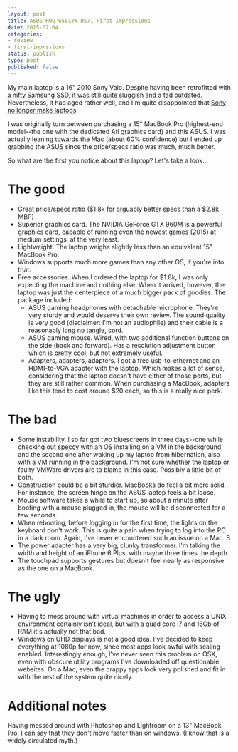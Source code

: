 ```yaml
---
layout: post
title: ASUS ROG G501JW-DS71 First Impressions
date: 2015-07-04
categories:
- review
- first-imprssions
status: publish
type: post
published: false
---
```


My main laptop is a 16" 2010 Sony Vaio.  Despite having been retrofitted with
a nifty Samsung SSD, it was still quite sluggish and a tad outdated.
Nevertheless, it had aged rather well, and I'm quite disappointed that [Sony no
longer make laptops]().

I was originally torn between purchasing a 15" MacBook Pro (highest-end
model--the one with the dedicated Ati graphics card) and this ASUS.  I was
actually leaning towards the Mac (about 60% confidence) but I ended up grabbing
the ASUS since the price/specs ratio was much, much better.

So what are the first you notice about this laptop?  Let's take a look...

<!--more-->

The good
========

* Great price/specs ratio ($1.8k for arguably better specs than a $2.8k MBP)
* Superior graphics card.  The NVIDIA GeForce GTX 960M is a powerful graphics
card, capable of running even the newest games (2015) at medium settings, at
the very least.
* Lightweight.  The laptop weighs slightly less than an equivalent 15" MacBook
Pro.
* Windows supports much more games than any other OS, if you're into that.
* Free accessories.  When I ordered the laptop for $1.8k, I was only expecting
the machine and nothing else.  When it arrived, however, the laptop was just
the centerpiece of a much bigger pack of goodies.  The package included:
  * ASUS gaming headphones with detachable microphone.  They're very sturdy and
  would deserve their own review.  The sound quality is very good (disclaimer:
  I'm not an audiophile) and their cable is a reasonably long no tangle,
  cord.
  * ASUS gaming mouse.  Wired, with two additional function buttons on the side
  (back and forward).  Has a resolution adjustment button which is pretty cool,
  but not extremely useful.
  * Adapters, adapters, adapters.  I got a free usb-to-ethernet and
  an HDMI-to-VGA adapter with the laptop.  Which makes a lot of sense,
  considering that the laptop doesn't have either of those ports, but they are
  still rather common.  When purchasing a MacBook, adapters like this tend to
  cost around $20 each, so this is a really nice perk.

The bad
=======

* Some instability.  I so far got two bluescreens in three days--one while
checking out [speccy](https://www.piriform.com/speccy) with an OS installing on
a VM in the background, and the second one after waking up my laptop from
hibernation, also with a VM running in the background.  I'm not sure whether
the laptop or faulty VMWare drivers are to blame in this case.  Possibly
a little bit of both.
* Construction could be a bit sturdier.  MacBooks do feel a bit more solid.
For instance, the screen hinge on the ASUS laptop feels a bit loose.
* Mouse software takes a while to start up, so about a minute after booting
with a mouse plugged in, the mouse will be disconnected for a few seconds.
* When rebooting, before logging in for the first time, the lights on the
keyboard don't work.  This is quite a pain when trying to log into the PC in
a dark room.  Again, I've never encountered such an issue on a Mac.
B
* The power adapter has a very big, clunky transformer.  I'm talking the width
and height of an iPhone 6 Plus, with maybe three times the depth.
* The touchpad supports gestures but doesn't feel nearly as responsive as the
one on a MacBook.

The ugly
========

* Having to mess around with virtual machines in order to access a UNIX
environment certainly isn't ideal, but with a quad core i7 and 16Gb of RAM it's
actually not that bad.
* Windows on UHD displays is not a good idea.  I've decided to keep everything
at 1080p for now, since most apps look awful with scaling enabled.
Interestingly enough, I've never seen this problem on OSX, even with obscure
utility programs I've downloaded off questionable websites.  On a Mac, even the
crappy apps look very polished and fit in with the rest of the system quite
nicely.

Additional notes
================

Having messed around with Photoshop and Lightroom on a 13" MacBook Pro, I can
say that they don't move faster than on windows. (I know that is a widely
circulated myth.)

